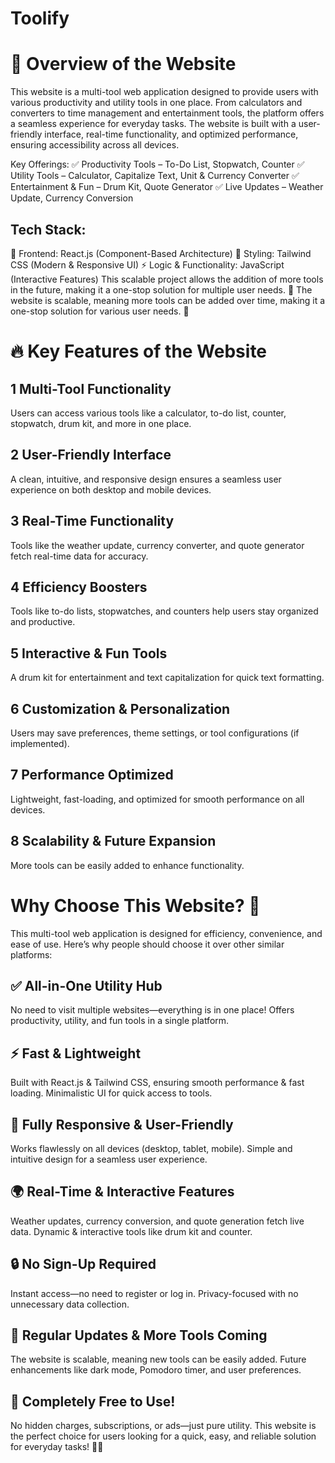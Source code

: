 # Toolify

# 🌟 Overview of the Website
This website is a multi-tool web application designed to provide users with various productivity and utility tools in one place. From calculators and converters to time management and entertainment tools, the platform offers a seamless experience for everyday tasks. The website is built with a user-friendly interface, real-time functionality, and optimized performance, ensuring accessibility across all devices.

Key Offerings:
✅ Productivity Tools – To-Do List, Stopwatch, Counter
✅ Utility Tools – Calculator, Capitalize Text, Unit & Currency Converter
✅ Entertainment & Fun – Drum Kit, Quote Generator
✅ Live Updates – Weather Update, Currency Conversion
## Tech Stack:
🚀 Frontend: React.js (Component-Based Architecture)
🎨 Styling: Tailwind CSS (Modern & Responsive UI)
⚡ Logic & Functionality: JavaScript (Interactive Features)
This scalable project allows the addition of more tools in the future, making it a one-stop solution for multiple user needs. 🚀
The website is scalable, meaning more tools can be added over time, making it a one-stop solution for various user needs. 🚀

# 🔥 Key Features of the Website
## 1 Multi-Tool Functionality
Users can access various tools like a calculator, to-do list, counter, stopwatch, drum kit, and more in one place.
## 2️ User-Friendly Interface
A clean, intuitive, and responsive design ensures a seamless user experience on both desktop and mobile devices.
## 3️ Real-Time Functionality
Tools like the weather update, currency converter, and quote generator fetch real-time data for accuracy.
## 4️ Efficiency Boosters
Tools like to-do lists, stopwatches, and counters help users stay organized and productive.
## 5 Interactive & Fun Tools
A drum kit for entertainment and text capitalization for quick text formatting.
## 6 Customization & Personalization
Users may save preferences, theme settings, or tool configurations (if implemented).
## 7 Performance Optimized
Lightweight, fast-loading, and optimized for smooth performance on all devices.
## 8 Scalability & Future Expansion
More tools can be easily added to enhance functionality.

# Why Choose This Website? 🚀
This multi-tool web application is designed for efficiency, convenience, and ease of use. Here’s why people should choose it over other similar platforms:
## ✅ All-in-One Utility Hub
No need to visit multiple websites—everything is in one place!
Offers productivity, utility, and fun tools in a single platform.
## ⚡ Fast & Lightweight
Built with React.js & Tailwind CSS, ensuring smooth performance & fast loading.
Minimalistic UI for quick access to tools.
## 📱 Fully Responsive & User-Friendly
Works flawlessly on all devices (desktop, tablet, mobile).
Simple and intuitive design for a seamless user experience.
## 🌍 Real-Time & Interactive Features
Weather updates, currency conversion, and quote generation fetch live data.
Dynamic & interactive tools like drum kit and counter.
## 🔒 No Sign-Up Required
Instant access—no need to register or log in.
Privacy-focused with no unnecessary data collection.
## 🔄 Regular Updates & More Tools Coming
The website is scalable, meaning new tools can be easily added.
Future enhancements like dark mode, Pomodoro timer, and user preferences.
## 🌟 Completely Free to Use!
No hidden charges, subscriptions, or ads—just pure utility.
This website is the perfect choice for users looking for a quick, easy, and reliable solution for everyday tasks! 🚀🔥








